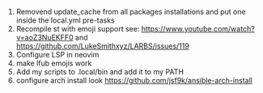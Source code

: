 1. Removend update_cache from all packages installations and put one inside the local.yml pre-tasks
2. Recompile st with emoji support see: https://www.youtube.com/watch?v=aoZ3NuEKFF0 and https://github.com/LukeSmithxyz/LARBS/issues/119
3. Configure LSP in neovim
4. make lfub emojis work
5. Add my scripts to .local/bin and add it to my PATH
6. configure arch install look https://github.com/jsf9k/ansible-arch-install
